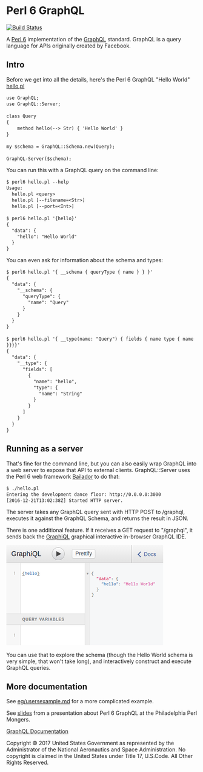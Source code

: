 Perl 6 GraphQL
==============

[![Build Status](https://travis-ci.org/CurtTilmes/Perl6-GraphQL.svg)](https://travis-ci.org/CurtTilmes/Perl6-GraphQL)

A [Perl 6](https://perl6.org/) implementation of the
[GraphQL](http://graphql.org/) standard.  GraphQL is a query language
for APIs originally created by Facebook.

## Intro

Before we get into all the details, here's the Perl 6 GraphQL "Hello World"
[hello.pl](https://github.com/CurtTilmes/Perl6-GraphQL/blob/master/eg/hello.pl)


```
use GraphQL;
use GraphQL::Server;

class Query
{
    method hello(--> Str) { 'Hello World' }
}

my $schema = GraphQL::Schema.new(Query);

GraphQL-Server($schema);

```

You can run this with a GraphQL query on the command line:
```
$ perl6 hello.pl --help
Usage:
  hello.pl <query> 
  hello.pl [--filename=<Str>] 
  hello.pl [--port=<Int>] 

$ perl6 hello.pl '{hello}'
{
  "data": {
    "hello": "Hello World"
  }
}
```

You can even ask for information about the schema and types:
```
$ perl6 hello.pl '{ __schema { queryType { name } } }'
{
  "data": {
    "__schema": {
      "queryType": {
        "name": "Query"
      }
    }
  }
}

$ perl6 hello.pl '{ __type(name: "Query") { fields { name type { name }}}}'
{
  "data": {
    "__type": {
      "fields": [
        {
          "name": "hello",
          "type": {
            "name": "String"
          }
        }
      ]
    }
  }
}
```

## Running as a server

That's fine for the command line, but you can also easily wrap GraphQL
into a web server to expose that API to external clients.  GraphQL::Server
uses the Perl 6 web framework
[Bailador](https://github.com/ufobat/Bailador) to do that:

```
$ ./hello.pl
Entering the development dance floor: http://0.0.0.0:3000
[2016-12-21T13:02:38Z] Started HTTP server.

```

The server takes any GraphQL query sent with HTTP POST to /graphql,
executes it against the GraphQL Schema, and returns the result in
JSON.

There is one additional feature.  If it receives a GET request to
"/graphql", it sends back the
[GraphiQL](https://github.com/graphql/graphiql) graphical interactive
in-browser GraphQL IDE.

![](eg/hello-graphiql.png)

You can use that to explore the schema (though the Hello World schema
is very simple, that won't take long), and interactively construct and
execute GraphQL queries.

## More documentation

See [eg/usersexample.md](https://github.com/CurtTilmes/Perl6-GraphQL/blob/master/eg/usersexample.md) for a more complicated example.

See [slides](https://curttilmes.github.com/2017-GraphQL-PHLPM) from a
presentation about Perl 6 GraphQL at the Philadelphia Perl Mongers.

[GraphQL Documentation](/blob/master/doc/GraphQL.md)

Copyright © 2017 United States Government as represented by the
Administrator of the National Aeronautics and Space Administration.
No copyright is claimed in the United States under Title 17,
U.S.Code. All Other Rights Reserved.
